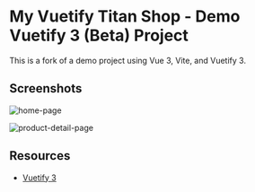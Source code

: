 # My Vuetify Titan Shop - Demo Vuetify 3 (Beta) Project

This is a fork of a demo project using Vue 3, Vite, and Vuetify 3.

## Screenshots

![home-page](https://github.com/runyasak/my-vuetify-titan-shop/blob/main/docs/home-page.png)

![product-detail-page](https://github.com/runyasak/my-vuetify-titan-shop/blob/main/docs/product-detail-page.png)

## Resources

- [Vuetify 3](https://next.vuetifyjs.com/en/)
